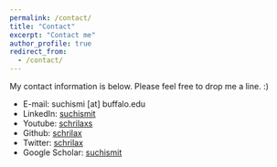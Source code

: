 ```yaml
---
permalink: /contact/
title: "Contact"
excerpt: "Contact me"
author_profile: true
redirect_from: 
  - /contact/
---
```

My contact information is below. Please feel free to drop me a line. :)

* E-mail: suchismi [at] buffalo.edu
* LinkedIn: [suchismit](http://www.linkedin.com/in/suchismit)
* Youtube: [schrilaxs](https://www.youtube.com/user/schrilaxs)
* Github: [schrilax](https://github.com/schrilax)
* Twitter: [schrilax](http://twitter.com/schrilax)
* Google Scholar: [suchismit](https://scholar.google.com/citations?user=1yaUvgMAAAAJ&hl=en)
